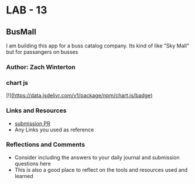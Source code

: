# LAB - 13

## BusMall

I am building this app for a buss catalog company. Its kind of like "Sky Mall" but for passangers on busses

### Author: Zach Winterton

### chart js
[!][(https://data.jsdelivr.com/v1/package/npm/chart.js/badge)](https://www.jsdelivr.com/package/npm/chart.js)


### Links and Resources
* [submission PR](http://xyz.com)
* Any Links you used as reference

### Reflections and Comments
* Consider including the answers to your daily journal and submission questions here
* This is also a good place to reflect on the tools and resources used and learned
